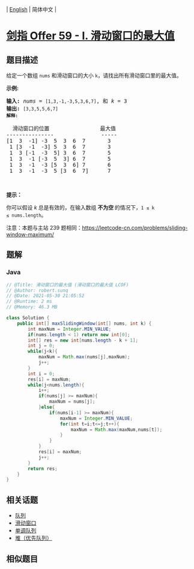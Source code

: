 
| [English](README_EN.md) | 简体中文 |

# [剑指 Offer 59 - I. 滑动窗口的最大值](https://leetcode.cn//problems/hua-dong-chuang-kou-de-zui-da-zhi-lcof/)

## 题目描述

<p>给定一个数组 <code>nums</code> 和滑动窗口的大小 <code>k</code>，请找出所有滑动窗口里的最大值。</p>

<p><strong>示例:</strong></p>

<pre>
<strong>输入:</strong> <em>nums</em> = <code>[1,3,-1,-3,5,3,6,7]</code>, 和 <em>k</em> = 3
<strong>输出: </strong><code>[3,3,5,5,6,7] 
<strong>解释: 
</strong></code>
  滑动窗口的位置                最大值
---------------               -----
[1  3  -1] -3  5  3  6  7       3
 1 [3  -1  -3] 5  3  6  7       3
 1  3 [-1  -3  5] 3  6  7       5
 1  3  -1 [-3  5  3] 6  7       5
 1  3  -1  -3 [5  3  6] 7       6
 1  3  -1  -3  5 [3  6  7]      7</pre>

<p>&nbsp;</p>

<p><strong>提示：</strong></p>

<p>你可以假设 <em>k </em>总是有效的，在输入数组&nbsp;<strong>不为空&nbsp;</strong>的情况下，<code>1 ≤ k ≤&nbsp;nums.length</code>。</p>

<p>注意：本题与主站 239 题相同：<a href="https://leetcode-cn.com/problems/sliding-window-maximum/">https://leetcode-cn.com/problems/sliding-window-maximum/</a></p>


## 题解


### Java

```Java
// @Title: 滑动窗口的最大值 (滑动窗口的最大值 LCOF)
// @Author: robert.sunq
// @Date: 2021-05-30 21:05:52
// @Runtime: 2 ms
// @Memory: 46.3 MB

class Solution {
    public int[] maxSlidingWindow(int[] nums, int k) {
        int maxNum = Integer.MIN_VALUE;
        if(nums.length < 1) return new int[0];
        int[] res = new int[nums.length - k + 1];
        int j = 0;
        while(j<k){
            maxNum = Math.max(nums[j],maxNum);
            j++;
        }
        int i = 0;
        res[i] = maxNum;
        while(j<nums.length){
            i++;
            if(nums[j] >= maxNum){
                maxNum = nums[j];
            }else{
                if(nums[i-1] >= maxNum){
                    maxNum = Integer.MIN_VALUE;
                    for(int t=i;t<=j;t++){
                        maxNum = Math.max(maxNum,nums[t]);
                    }
                }
            }
            res[i] = maxNum;
            j++;
        }
        return res;
    }
}
```



## 相关话题

- [队列](https://leetcode.cn//tag/queue)
- [滑动窗口](https://leetcode.cn//tag/sliding-window)
- [单调队列](https://leetcode.cn//tag/monotonic-queue)
- [堆（优先队列）](https://leetcode.cn//tag/heap-priority-queue)

## 相似题目



